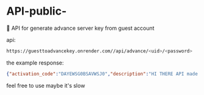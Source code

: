 # API-public-

🌌 API for generate advance server key from guest account 

api: 
```sh
https://guesttoadvancekey.onrender.com//api/advance/<uid>/<password>
```

the example response:
```json
{"activation_code":"DAYEWSG0BSAVWSJ0","description":"HI THERE API made by https://github.com/fflksaturn444-byte, if key is not showing refresh page","email":"Ulquiorra@gmail.com","name":"HTTPS\u3164SATURN"}
```
feel free to use maybe it's slow 
